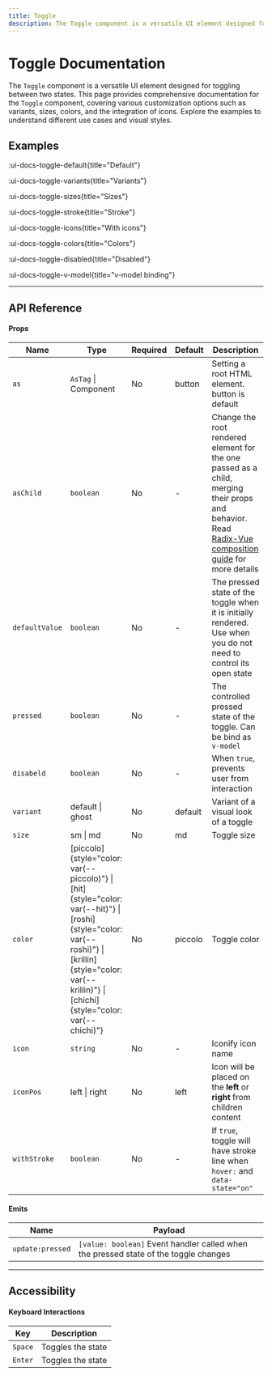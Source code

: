 ```yaml
---
title: Toggle
description: The Toggle component is a versatile UI element designed for toggling between two states. This guide covers various customization options, including variants, sizes, colors, and the integration of icons. Learn about the API reference to seamlessly incorporate the Toggle component into your web application.
---
```


# Toggle Documentation

The `Toggle` component is a versatile UI element designed for toggling between two states. This page provides comprehensive documentation for the `Toggle` component, covering various customization options such as variants, sizes, colors, and the integration of icons. Explore the examples to understand different use cases and visual styles.

## Examples

:ui-docs-toggle-default{title="Default"}

:ui-docs-toggle-variants{title="Variants"}

:ui-docs-toggle-sizes{title="Sizes"}

:ui-docs-toggle-stroke{title="Stroke"}

:ui-docs-toggle-icons{title="With icons"}

:ui-docs-toggle-colors{title="Colors"}

:ui-docs-toggle-disabled{title="Disabled"}

:ui-docs-toggle-v-model{title="v-model binding"}

___

## API Reference

#### Props

| Name | Type | Required | Default | Description |
|------|------|----------|---------|-------------|
| `as ` | `AsTag` \| Component | No | button | Setting a root HTML element. button is default |
| `asChild` | `boolean` | No | - | Change the root rendered element for the one passed as a child, merging their props and behavior. Read [Radix-Vue composition guide](https://www.radix-vue.com/guides/composition) for more details |
| `defaultValue ` | `boolean` | No | - | The pressed state of the toggle when it is initially rendered. Use when you do not need to control its open state |
| `pressed ` | `boolean` | No | - | The controlled pressed state of the toggle. Can be bind as `v-model` |
| `disabeld ` | `boolean` | No | - | When `true`, prevents user from interaction |
| `variant ` | default \| ghost | No | default | Variant of a visual look of a toggle |
| `size ` | sm \| md | No | md | Toggle size |
| `color ` | [piccolo]{style="color: var(--piccolo)"} \| [hit]{style="color: var(--hit)"} \| [roshi]{style="color: var(--roshi)"} \| [krillin]{style="color: var(--krillin)"} \| [chichi]{style="color: var(--chichi)"} | No | piccolo | Toggle color |
| `icon ` | `string` | No | - | Iconify icon name |
| `iconPos ` | left \| right | No | left | Icon will be placed on the **left** or **right** from children content |
| `withStroke ` | `boolean` | No | - | If `true`, toggle will have stroke line when `hover:` and `data-state="on"` |

#### Emits

| Name | Payload |
|------|---------|
| `update:pressed` | `[value: boolean]` Event handler called when the pressed state of the toggle changes |

___

## Accessibility

#### Keyboard Interactions

| Key | Description |
|-----|-------------|
| `Space` | Toggles the state |
| `Enter` | Toggles the state |
